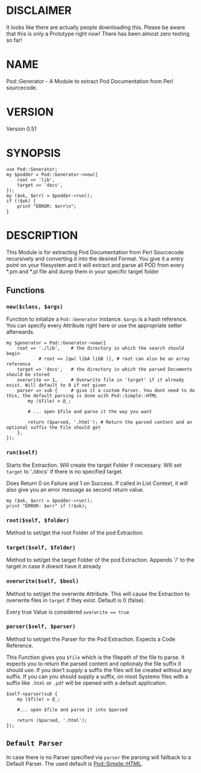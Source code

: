 # DISCLAIMER

It looks like there are actually people downloading this. Please be aware that this is only a Prototype right now!
There has been almost zero testing so far!


# NAME

Pod::Generator - A Module to extract Pod Documentation from Perl sourcecode.

# VERSION

Version 0.51

# SYNOPSIS

    use Pod::Generator;
    my $podder = Pod::Generator->new({
        root => 'lib',
        target => 'docs',
    });
    my ($ok, $err) = $podder->run();
    if (!$ok) {
        print "ERROR: $err\n";
    }

# DESCRIPTION

This Module is for extracting Pod Documentation from Perl Sourcecode recursively and converting it into the desired Format.
You give it a entry point on your filesystem and it will extract and parse all POD from every \*.pm and \*.pl file and dump them in your specific target folder

## Functions

### `new($class, $args)`

Function to initalize a `Pod::Generator` instance.
`$args` is a hash reference. You can specify every Attribute right here or use the appropriate setter afterwards.

    my $generator = Pod::Generator->new({
        root => './lib',    # the directory in which the search should begin
                # root => [qw( libA libB )], # root can also be an array reference
        target => 'docs',   # the directory in which the parsed Documents should be stored
        overwrite => 1,     # Overwrite file in 'target' if it already exist. Will default to 0 if not given
        parser => sub {     # give it a custom Parser. You dont need to do this, the default parsing is done with Pod::Simple::HTML
            my ($file) = @_;

            # ... open $file and parse it the way you want

            return ($parsed, '.html'); # Return the parsed content and an optional suffix the File should get
        },
    });

### `run($self)`

Starts the Extraction.
Will create the target Folder if necessary.
Will set `target` to './docs' if there is no specified target.

Does Return 0 on Failure and 1 on Success.
If called in List Context, it will also give you an error message as second return value.

    my ($ok, $err) = $podder->run();
    print "ERROR: $err" if (!$ok);

### `root($self, $folder)`

Method to set/get the root Folder of the pod Extraction.

### `target($self, $folder)`

Method to set/get the target Folder of the pod Extraction.
Appends '/' to the target in case it doesnt have it already

### `overwrite($self, $bool)`

Method to set/get the overwrite Attribute.
This will cause the Extraction to overwrite files in `target` if they exist.
Default is 0 (false).

Every true Value is considered `overwrite == true`

### `parser($self, $parser)`

Method to set/get the Parser for the Pod Extraction.
Expects a Code Reference.

This Function gives you `$file` which is the filepath of the file to parse.
It expects you to return the parsed content and optionaly the file suffix it should use.
If you don't supply a suffix the files will be created without any suffix.
If you can you should supply a suffix, on most Systems files with a suffix like `.html` or `.pdf` will be opened with a default application.

    $self->parser(sub {
        my ($file) = @_;

        #... open $file and parse it into $parsed

        return ($parsed, '.html');
    });

## `Default Parser`

In case there is no Parser specified via `parser` the parsing will fallback to a Default Parser.
The used default is [Pod::Simple::HTML](https://metacpan.org/pod/Pod::Simple::HTML).
